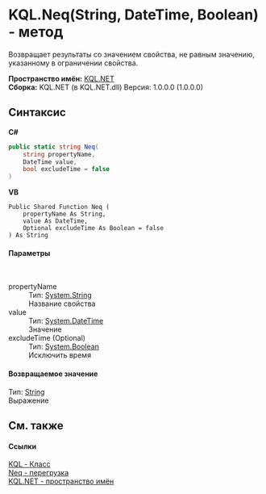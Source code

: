 # KQL.Neq(String, DateTime, Boolean) - метод
 

Возвращает результаты со значением свойства, не равным значению, указанному в ограничении свойства.

**Пространство имён:**&nbsp;<a href="3C471DD0">KQL.NET</a><br />**Сборка:**&nbsp;KQL.NET (в KQL.NET.dll) Версия: 1.0.0.0 (1.0.0.0)

## Синтаксис

**C#**<br />
``` C#
public static string Neq(
	string propertyName,
	DateTime value,
	bool excludeTime = false
)
```

**VB**<br />
``` VB
Public Shared Function Neq ( 
	propertyName As String,
	value As DateTime,
	Optional excludeTime As Boolean = false
) As String
```


#### Параметры
&nbsp;<dl><dt>propertyName</dt><dd>Тип:&nbsp;<a href="http://msdn2.microsoft.com/ru-ru/library/s1wwdcbf" target="_blank">System.String</a><br />Название свойства</dd><dt>value</dt><dd>Тип:&nbsp;<a href="http://msdn2.microsoft.com/ru-ru/library/03ybds8y" target="_blank">System.DateTime</a><br />Значение</dd><dt>excludeTime (Optional)</dt><dd>Тип:&nbsp;<a href="http://msdn2.microsoft.com/ru-ru/library/a28wyd50" target="_blank">System.Boolean</a><br />Исключить время</dd></dl>

#### Возвращаемое значение
Тип:&nbsp;<a href="http://msdn2.microsoft.com/ru-ru/library/s1wwdcbf" target="_blank">String</a><br />Выражение

## См. также


#### Ссылки
<a href="A04103EA">KQL - Класс</a><br /><a href="34BE20E4">Neq - перегрузка</a><br /><a href="3C471DD0">KQL.NET - пространство имён</a><br />